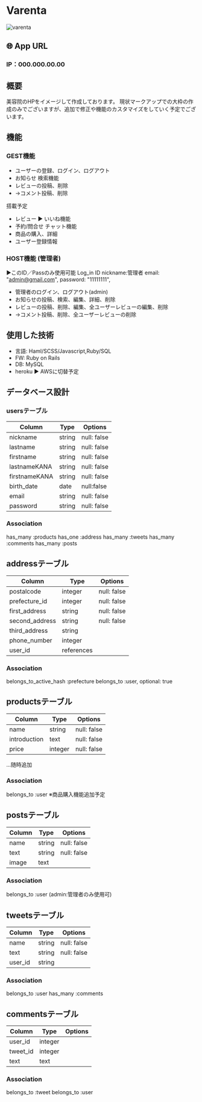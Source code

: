 # Varenta
![varenta](https://user-images.githubusercontent.com/61730661/83250469-1fb7aa80-a1e3-11ea-92db-e564e51a5186.jpg)

## 🌐 App URL
### **IP：000.000.00.00**

## 概要
美容院のHPをイメージして作成しております。
現状マークアップでの大枠の作成のみでございますが、追加で修正や機能のカスタマイズをしていく予定でございます。


## 機能
### GEST機能
* ユーザーの登録、ログイン、ログアウト
* お知らせ 検索機能
* レビューの投稿、削除 
* →コメント投稿、削除

搭載予定
* レビュー ▶︎ いいね機能
* 予約/問合せ チャット機能
* 商品の購入、詳細
* ユーザー登録情報

### HOST機能 (管理者)
▶︎このID／Passのみ使用可能
  Log_in ID
  nickname:管理者
  email: "admin@gmail.com",
  password:  "11111111",

* 管理者のログイン、ログアウト(admin)
* お知らせの投稿、検索、編集、詳細、削除
* レビューの投稿、削除、編集、全ユーザーレビューの編集、削除 
* →コメント投稿、削除、全ユーザーレビューの削除 



## 使用した技術
* 言語:  Haml/SCSS/Javascript,Ruby/SQL
* FW:  Ruby on Rails
* DB:  MySQL
* heroku ▶︎ AWSに切替予定
  

## データベース設計 
### usersテーブル
|Column|Type|Options|
|------|----|-------|
|nickname|string|null: false|
|lastname|string|null: false|
|firstname|string|null: false|
|lastnameKANA|string|null: false|
|firstnameKANA|string|null: false|
|birth_date|date|null:false|
|email|string|null: false|
|password|string|null: false|
### Association
has_many :products
has_one :address
has_many :tweets
has_many :comments
has_many :posts


## addressテーブル
|Column|Type|Options|
|------|----|-------|
|postalcode|integer|null: false|
|prefecture_id|integer|null: false|
|first_address|string|null: false|
|second_address|string|null: false|
|third_address|string||
|phone_number|integer||
|user_id|references||
### Association
belongs_to_active_hash :prefecture
belongs_to :user, optional: true


## productsテーブル
|Column|Type|Options|
|------|----|-------|
name|string|null: false|
introduction|text|null: false|
price|integer|null: false|
...随時追加
### Association
belongs_to :user
※商品購入機能追加予定


## postsテーブル
|Column|Type|Options|
|------|----|-------|
name|string|null: false|
text|string|null: false|
image|text|
### Association
belongs_to :user (admin:管理者のみ使用可)


## tweetsテーブル
|Column|Type|Options|
|------|----|-------|
name|string|null: false|
text|string|null: false|
user_id|string|
### Association
belongs_to :user
has_many :comments

## commentsテーブル
|Column|Type|Options|
|------|----|-------|
user_id|integer|
tweet_id|integer|
text|text|
### Association
belongs_to :tweet
belongs_to :user 

